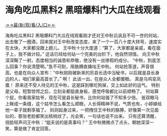 # 海角吃瓜黑料2 黑暗爆料门大瓜在线观看

<a href="https://senfoop.com">→→最/新/观/看/入/口←←</a>


海角吃瓜黑料2 黑暗爆料门大瓜在线观看刚才还对王中秋讥讽且不可一世的何站，出去敬了一圈酒，回来就对王中秋改变态度，来了一个一百八十度大转弯，速度实在太快，大家都没跟上趟儿。
王中秋十分大度道：“算了，大家都是亲戚，看在面子上，我不做计较。”
这话已经给何站一个完美的台阶下，他自然领情。
向王中秋深深鞠了一躬，态度相当的诚恳和恭敬，绝没有一丝掺假的成分。
“中秋，到底怎么回事？你说清楚啊。”急不可耐，用胳膊直捅咕王中秋。
何站抢答道，声音很高，也是在向众人宣布：“中秋刚刚被新来的厉县长选中当秘书，以后就是县长身边的人，咱们家最高首长了。”
啊！
此话一出，在座众人全都傻眼。
真是乌鸡变凤凰！
原来还不受人待见的王中秋，这是踩到哪坨狗屎，交上如此好的运气。
特别是父母，短暂惊愕之后，立刻全都挺直身板，感觉呼吸都比以前顺畅了。
何站算个屁，你看我家姑爷，现在可是县长秘书，比你何站强了不知多少倍。
爸双眼马上眯成一条缝，这个姑爷怎么看怎么顺眼，人长得精神不说，气质也有，小婷嫁给他一辈子就剩享福了。
妈则起身过来，一把拽住王中秋的胳膊，好像第一次见面似的，那张老脸都笑出核桃纹了，光会笑，一句话也说不出来。
只有还算清醒，扭脸轻声问王中秋：“姐夫说的是真事吗？”
王中秋微微点了点头，朝她深深一笑，算是做了肯定回答。
